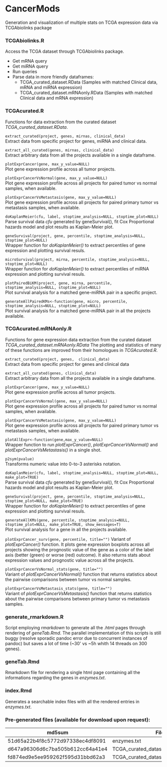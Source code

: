 # CancerMods
Generation and visualization of multiple stats on TCGA expression data via TCGAbiolinks package


### TCGAbiolinks.R
Access the TCGA dataset through TCGAbiolinks package.

* Get mRNA query
* Get miRNA query
* Run queries
* Parse data in more friendly dataframes:
   * TCGA_curated_dataset.RData (Samples with matched Clinical data, mRNA and miRNA expression)
   * TCGA_curated_dataset.mRNAonly.RData (Samples with matched Clinical data and mRNA expression)



### TCGAcurated.R
Functions for data extraction from the curated dataset _TCGA_curated_dataset.RData_.

`extract_curated(project, genes, mirnas, clinical_data)`\
Extract data from specific project for genes, miRNA and clinical data.

`extract_all_curated(genes, mirnas, clinical_data)`\
Extract arbitrary data from all the projects available in a single dataframe.

`plotExprCancer(gene, max_y_value=NULL)`\
Plot gene expression profile across all tumor projects.

`plotExprCancerVsNormal(gene, max_y_value=NULL)`\
Plot gene expression profile across all projects for paired tumor vs normal samples, when available.

`plotExprCancerVsMetastasis(gene, max_y_value=NULL)`\
Plot gene expression profile across all projects for paired primary tumor vs metastasis samples, when available.

`doKaplanMeier(cfu, label, stoptime_analysis=NULL, stoptime_plot=NULL)`\
Parse survival data _cfu_ generated by geneSurvival(), fit Cox Proportional hazards model and plot results as Kaplan-Meier plot.

`geneSurvival(project, gene, percentile, stoptime_analysis=NULL, stoptime_plot=NULL)`\
Wrapper function for _doKaplanMeier()_ to extract percentiles of gene expression and plotting survival resuls.

`microSurvival(project, mirna, percentile, stoptime_analysis=NULL, stoptime_plot=NULL)`\
Wrapper function for _doKaplanMeier()_ to extract percentiles of miRNA expression and plotting survival resuls.

`plotPairedBiKM(project, gene, mirna, percentile, stoptime_analysis=NULL, stoptime_plot=NULL)`\
Plot survival analysis for a matched gene-miRNA pair in a specific project.

`generateAllPairedKMs<-function(gene, micro, percentile, stoptime_analysis=NULL, stoptime_plot=NULL)`\
Plot survival analysis for a matched gene-miRNA pair in all the projects available.


### TCGAcurated.mRNAonly.R
Functions for gene expression data extraction from the curated dataset _TCGA_curated_dataset.mRNAonly.RData_
The plotting and statistics of many of these functions are improved from their homologues in _TCGAcurated.R_.

`extract_curated(project, genes,  clinical_data)`\
Extract data from specific project for genes and clinical data

`extract_all_curated(genes, clinical_data)`\
Extract arbitrary data from all the projects available in a single dataframe.

`plotExprCancer(gene, max_y_value=NULL)`\
Plot gene expression profile across all tumor projects.

`plotExprCancerVsNormal(gene, max_y_value=NULL)`\
Plot gene expression profile across all projects for paired tumor vs normal samples, when available.

`plotExprCancerVsMetastasis(gene, max_y_value=NULL)`\
Plot gene expression profile across all projects for paired primary tumor vs metastasis samples, when available.

`plotAllExpr<-function(gene,max_y_value=NULL)`\
Wrapper function to run _plotExprCancer()_, _plotExprCancerVsNormal()_ and _plotExprCancerVsMetastasis()_ in a single shot.

`p2sym(pvalue)`\
Transforms numeric value into 0-to-3 asterisks notation.

`doKaplanMeier(cfu, label, stoptime_analysis=NULL, stoptime_plot=NULL, make_plot=TRUE)`\
Parse survival data _cfu_ generated by geneSurvival(), fit Cox Proportional hazards model and plot results as Kaplan-Meier plot.

`geneSurvival(project, gene, percentile, stoptime_analysis=NULL, stoptime_plot=NULL, make_plot=TRUE)`\
Wrapper function for _doKaplanMeier()_ to extract percentiles of gene expression and plotting survival resuls.

`generateAllKMs(gene, percentile, stoptime_analysis=NULL, stoptime_plot=NULL, make_plot=TRUE, show_messages=T)`\
Plot survival analysis for a gene in all the projects available.

`plotExprCancer_surv(gene, percentile, title="")`
Variant of _plotExprCancer()_ function. It plots gene expression boxplots across all projects showing the prognostic value of the gene as a color of the label axis (better (green) or worse (red) outcome). It also returns stats about expression values and prognostic value across all the projects.

`plotExprCancerVsNormal_stats(gene, title="")`\
Variant of _plotExprCancerVsNormal()_ function that returns statistics about the pairwise comparisons between tumor vs normal samples.

`plotExprCancerVsMetastasis_stats(gene, title="")`\
Variant of _plotExprCancerVsMetastasis()_ function that returns statistics about the pairwise comparisons between primary tumor vs metastasis samples.


### generate_rmarkdown.R
Script employing _rmarkdown_ to generate all the _.html_ pages through rendering of _geneTab.Rmd_. The parallel implementation of this scripts is still buggy (resolve sporadic pandoc error due to concurrent instances of pandoc) but saves a lot of time (~30' vs ~5h whith 14 threads on 300 genes).


### geneTab.Rmd
Rmarkdown file for rendering a single html page containing all the informations regarding the genes in _enzymes.txt_.


### index.Rmd
Generates a searchable index files with all the rendered entries in _enzymes.txt_.


### Pre-generated files (available for download upon request):

md5sum                            |  File
--------------------------------- | ----------------------------------------
51d65a22b4f8c5772d97338ec4df8091  |	 enzymes.txt
d647a96306d6c7ba505b612cc64a41e4	|	 TCGA_curated_dataset.RData
fd874ed9e5ee959262f595d31bbd62a3	|  TCGA_curated_dataset.mRNAonly.RData
